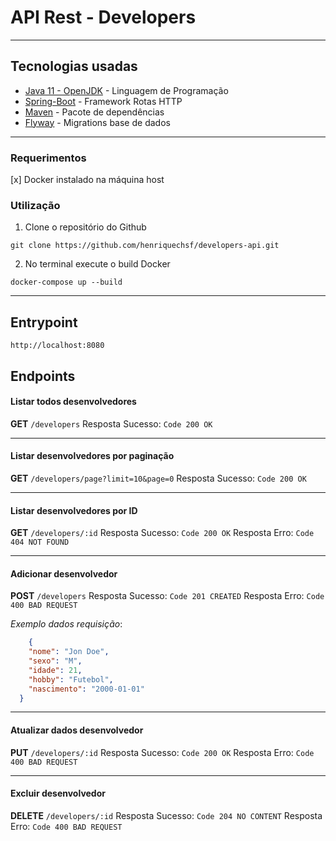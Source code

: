 # API Rest - Developers

---

## Tecnologias usadas
- [Java 11 - OpenJDK](https://openjdk.java.net/) - Linguagem de Programação
- [Spring-Boot](https://spring.io/projects/spring-boot) - Framework Rotas HTTP
- [Maven](https://maven.apache.org/) - Pacote de dependências
- [Flyway](https://flywaydb.org/) - Migrations base de dados

---

### Requerimentos
[x] Docker instalado na máquina host

### Utilização
1. Clone o repositório do Github
```
git clone https://github.com/henriquechsf/developers-api.git
```

2. No terminal execute o build Docker
```
docker-compose up --build
```

---

## Entrypoint
`http://localhost:8080`

## Endpoints

#### Listar todos desenvolvedores 
**GET** `/developers` 
Resposta Sucesso: `Code 200 OK`

---

#### Listar desenvolvedores por paginação 
**GET** `/developers/page?limit=10&page=0` 
Resposta Sucesso: `Code 200 OK`

---

#### Listar desenvolvedores por ID
**GET** `/developers/:id` 
Resposta Sucesso: `Code 200 OK`
Resposta Erro: `Code 404 NOT FOUND`

---

#### Adicionar desenvolvedor
**POST** `/developers` 
Resposta Sucesso: `Code 201 CREATED`
Resposta Erro: `Code 400 BAD REQUEST`

*Exemplo dados requisição*:
```json
    {
    "nome": "Jon Doe",
    "sexo": "M",
    "idade": 21,
    "hobby": "Futebol",
    "nascimento": "2000-01-01"
  }
```

---

#### Atualizar dados desenvolvedor
**PUT** `/developers/:id` 
Resposta Sucesso: `Code 200 OK`
Resposta Erro: `Code 400 BAD REQUEST`

---

#### Excluir desenvolvedor
**DELETE** `/developers/:id` 
Resposta Sucesso: `Code 204 NO CONTENT`
Resposta Erro: `Code 400 BAD REQUEST`
